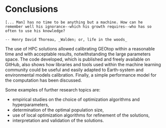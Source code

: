 # Conclusions

```{epigraph}
[... Man] has no time to be anything but a machine. How can he remember well his ignorance--which his growth requires--who has so often to use his knowledge?

-- Henry David Thoreau, _Walden; or, life in the woods_
```

The use of HPC solutions allowed calibrating GEOtop within a reasonable time and with acceptable results, notwithstanding the large parameters space. The code developed, which is published and freely available on GitHub, also shows how libraries and tools used within the machine learning community could be useful and easily adapted to Earth-system and environmental models calibration. Finally, a simple performance model for the computation has been discussed.

Some examples of further research topics are:

* empirical studies on the choice of optimization algorithms and hyperparameters,
* determination of the optimal population size,  
* use of local optimization algorithms for refinement of the solutions,
* interpretation and validation of the solutions.

